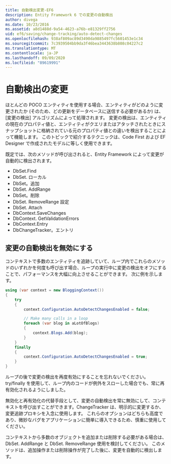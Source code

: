 ```yaml
---
title: 自動検出変更-EF6
description: Entity Framework 6 での変更の自動検出
author: divega
ms.date: 10/23/2016
ms.assetid: a8d1488d-9a54-4623-a76b-e81329ff2756
uid: ef6/saving/change-tracking/auto-detect-changes
ms.openlocfilehash: 938af809ac89d3490da9885497fc5601453e1c34
ms.sourcegitcommit: 7c3939504bb9da3f46bea3443638b808c04227c2
ms.translationtype: MT
ms.contentlocale: ja-JP
ms.lasthandoff: 09/09/2020
ms.locfileid: "89619991"
---
```

# <a name="automatic-detect-changes"></a>自動検出の変更
ほとんどの POCO エンティティを使用する場合、エンティティがどのように変更されたか (そのため、どの更新をデータベースに送信する必要があるか) は、[変更の検出] アルゴリズムによって処理されます。 変更の検出は、エンティティの現在のプロパティ値と、エンティティがクエリまたはアタッチされたときにスナップショットに格納されている元のプロパティ値との違いを検出することによって機能します。 このトピックで紹介するテクニックは、Code First および EF Designer で作成されたモデルに等しく使用できます。  

既定では、次のメソッドが呼び出されると、Entity Framework によって変更が自動的に検出されます。  

- DbSet.Find  
- DbSet. ローカル  
- DbSet。追加  
- DbSet. AddRange
- DbSet。削除  
- DbSet. RemoveRange 設定
- DbSet. Attach  
- DbContext.SaveChanges  
- DbContext. GetValidationErrors  
- DbContext.Entry  
- DbChangeTracker。エントリ  

## <a name="disabling-automatic-detection-of-changes"></a>変更の自動検出を無効にする  

コンテキストで多数のエンティティを追跡していて、ループ内でこれらのメソッドのいずれかを何度も呼び出す場合、ループの実行中に変更の検出をオフにすることで、パフォーマンスを大幅に向上させることができます。 次に例を示します。  

``` csharp
using (var context = new BloggingContext())
{
    try
    {
        context.Configuration.AutoDetectChangesEnabled = false;

        // Make many calls in a loop
        foreach (var blog in aLotOfBlogs)
        {
            context.Blogs.Add(blog);
        }
    }
    finally
    {
        context.Configuration.AutoDetectChangesEnabled = true;
    }
}
```  

ループの後で変更の検出を再度有効にすることを忘れないでください。 try/finally を使用して、ループ内のコードが例外をスローした場合でも、常に再有効化されるようにしました。  

無効化と再有効化の代替手段として、変更の自動検出を常に無効にして、コンテキストを呼び出すことができます。ChangeTracker は、明示的に変更するか、変更追跡プロキシを入念に使用します。 これらのオプションはどちらも高度であり、微妙なバグをアプリケーションに簡単に導入できるため、慎重に使用してください。  

コンテキストから多数のオブジェクトを追加または削除する必要がある場合は、DbSet. AddRange と DbSet. RemoveRange 使用を検討してください。 このメソッドは、追加操作または削除操作が完了した後に、変更を自動的に検出します。 
